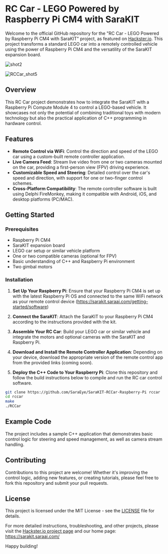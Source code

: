 # RC Car - LEGO Powered by Raspberry Pi CM4 with SaraKIT

Welcome to the official GitHub repository for the "RC Car - LEGO Powered by Raspberry Pi CM4 with SaraKIT" project, as featured on [Hackster.io](https://www.hackster.io/sarakit/rc-car-lego-powered-by-raspberry-pi-cm4-with-sarakit-dfc9ac). This project transforms a standard LEGO car into a remotely controlled vehicle using the power of Raspberry Pi CM4 and the versatility of the SaraKIT expansion board.

![shot2](https://github.com/SaraEye/SaraKIT-RCCar-Raspberry-Pi/assets/35704910/4dfd76ce-c000-4830-b9ab-237eaca09b63)

![RCCar_shot5](https://github.com/SaraEye/SaraKIT-RCCar-Raspberry-Pi/assets/35704910/dc234c7c-eb11-41fd-9563-134011135746)

## Overview

This RC Car project demonstrates how to integrate the SaraKIT with a Raspberry Pi Compute Module 4 to control a LEGO-based vehicle. It showcases not only the potential of combining traditional toys with modern technology but also the practical application of C++ programming in hardware control.

## Features

- **Remote Control via WiFi**: Control the direction and speed of the LEGO car using a custom-built remote controller application.
- **Live Camera Feed**: Stream live video from one or two cameras mounted on the car, providing a first-person view (FPV) driving experience.
- **Customizable Speed and Steering**: Detailed control over the car's speed and direction, with support for one or two-finger control schemes.
- **Cross-Platform Compatibility**: The remote controller software is built using Delphi FireMonkey, making it compatible with Android, iOS, and desktop platforms (PC/MAC).

## Getting Started

### Prerequisites

- Raspberry Pi CM4
- SaraKIT expansion board
- LEGO car setup or similar vehicle platform
- One or two compatible cameras (optional for FPV)
- Basic understanding of C++ and Raspberry Pi environment
- Two gimbal motors

### Installation

1. **Set Up Your Raspberry Pi**: Ensure that your Raspberry Pi CM4 is set up with the latest Raspberry Pi OS and connected to the same WiFi network as your remote control device (https://sarakit.saraai.com/getting-started/software)

2. **Connect the SaraKIT**: Attach the SaraKIT to your Raspberry Pi CM4 according to the instructions provided with the kit.

3. **Assemble Your RC Car**: Build your LEGO car or similar vehicle and integrate the motors and optional cameras with the SaraKIT and Raspberry Pi.

4. **Download and Install the Remote Controller Application**: Depending on your device, download the appropriate version of the remote control app from the provided links (coming soon).

5. **Deploy the C++ Code to Your Raspberry Pi**: Clone this repository and follow the build instructions below to compile and run the RC car control software.

```bash
git clone https://github.com/SaraEye/SaraKIT-RCCar-Raspberry-Pi rccar
cd rccar
make
./RCCar
```

## Example Code

The project includes a sample C++ application that demonstrates basic control logic for steering and speed management, as well as camera stream handling. 

## Contributing

Contributions to this project are welcome! Whether it's improving the control logic, adding new features, or creating tutorials, please feel free to fork this repository and submit your pull requests.

## License

This project is licensed under the MIT License - see the [LICENSE](LICENSE.md) file for details.

For more detailed instructions, troubleshooting, and other projects, please visit the [Hackster.io project page](https://www.hackster.io/sarakit/rc-car-lego-powered-by-raspberry-pi-cm4-with-sarakit-dfc9ac) and our home page: https://sarakit.saraai.com/

Happy building!
